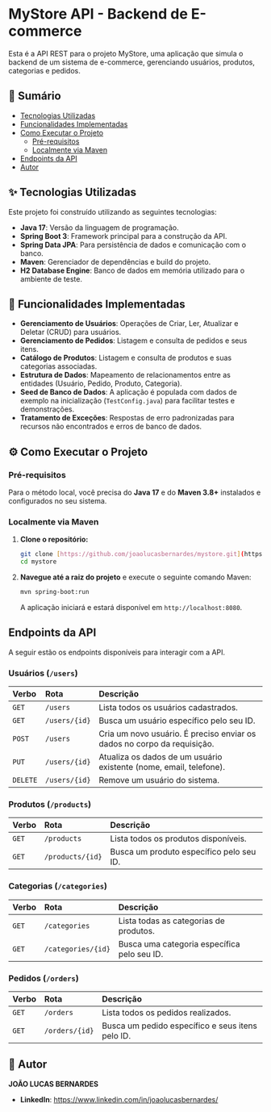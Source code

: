 # MyStore API - Backend de E-commerce

Esta é a API REST para o projeto MyStore, uma aplicação que simula o backend de um sistema de e-commerce, gerenciando usuários, produtos, categorias e pedidos.

## 📜 Sumário

* [Tecnologias Utilizadas](#-tecnologias-utilizadas)
* [Funcionalidades Implementadas](#-funcionalidades-implementadas)
* [Como Executar o Projeto](#-como-executar-o-projeto)
    * [Pré-requisitos](#-pré-requisitos)
    * [Localmente via Maven](#-localmente-via-maven)
* [Endpoints da API](#-endpoints-da-api)
* [Autor](#-autor)

## ✨ Tecnologias Utilizadas

Este projeto foi construído utilizando as seguintes tecnologias:

* **Java 17**: Versão da linguagem de programação.
* **Spring Boot 3**: Framework principal para a construção da API.
* **Spring Data JPA**: Para persistência de dados e comunicação com o banco.
* **Maven**: Gerenciador de dependências e build do projeto.
* **H2 Database Engine**: Banco de dados em memória utilizado para o ambiente de teste.

## 🚀 Funcionalidades Implementadas

* **Gerenciamento de Usuários**: Operações de Criar, Ler, Atualizar e Deletar (CRUD) para usuários.
* **Gerenciamento de Pedidos**: Listagem e consulta de pedidos e seus itens.
* **Catálogo de Produtos**: Listagem e consulta de produtos e suas categorias associadas.
* **Estrutura de Dados**: Mapeamento de relacionamentos entre as entidades (Usuário, Pedido, Produto, Categoria).
* **Seed de Banco de Dados**: A aplicação é populada com dados de exemplo na inicialização (`TestConfig.java`) para facilitar testes e demonstrações.
* **Tratamento de Exceções**: Respostas de erro padronizadas para recursos não encontrados e erros de banco de dados.

## ⚙️ Como Executar o Projeto

### Pré-requisitos

Para o método local, você precisa do **Java 17** e do **Maven 3.8+** instalados e configurados no seu sistema.

### Localmente via Maven

1.  **Clone o repositório:**
    ```bash
    git clone [https://github.com/joaolucasbernardes/mystore.git](https://github.com/joaolucasbernardes/mystore.git)
    cd mystore
    ```

2.  **Navegue até a raiz do projeto** e execute o seguinte comando Maven:
    ```bash
    mvn spring-boot:run
    ```
    A aplicação iniciará e estará disponível em `http://localhost:8080`.

## Endpoints da API

A seguir estão os endpoints disponíveis para interagir com a API.

### Usuários (`/users`)

| Verbo | Rota | Descrição |
| :--- | :--- | :--- |
| `GET` | `/users` | Lista todos os usuários cadastrados. |
| `GET` | `/users/{id}` | Busca um usuário específico pelo seu ID. |
| `POST`| `/users` | Cria um novo usuário. É preciso enviar os dados no corpo da requisição. |
| `PUT` | `/users/{id}` | Atualiza os dados de um usuário existente (nome, email, telefone). |
| `DELETE`| `/users/{id}` | Remove um usuário do sistema. |

### Produtos (`/products`)

| Verbo | Rota | Descrição |
| :--- | :--- | :--- |
| `GET` | `/products` | Lista todos os produtos disponíveis. |
| `GET` | `/products/{id}`| Busca um produto específico pelo seu ID. |

### Categorias (`/categories`)

| Verbo | Rota | Descrição |
| :--- | :--- | :--- |
| `GET` | `/categories` | Lista todas as categorias de produtos. |
| `GET` | `/categories/{id}`| Busca uma categoria específica pelo seu ID. |

### Pedidos (`/orders`)

| Verbo | Rota | Descrição |
| :--- | :--- | :--- |
| `GET` | `/orders` | Lista todos os pedidos realizados. |
| `GET` | `/orders/{id}`| Busca um pedido específico e seus itens pelo ID. |

## 👤 Autor

**JOÃO LUCAS BERNARDES**

* **LinkedIn**: https://www.linkedin.com/in/joaolucasbernardes/
